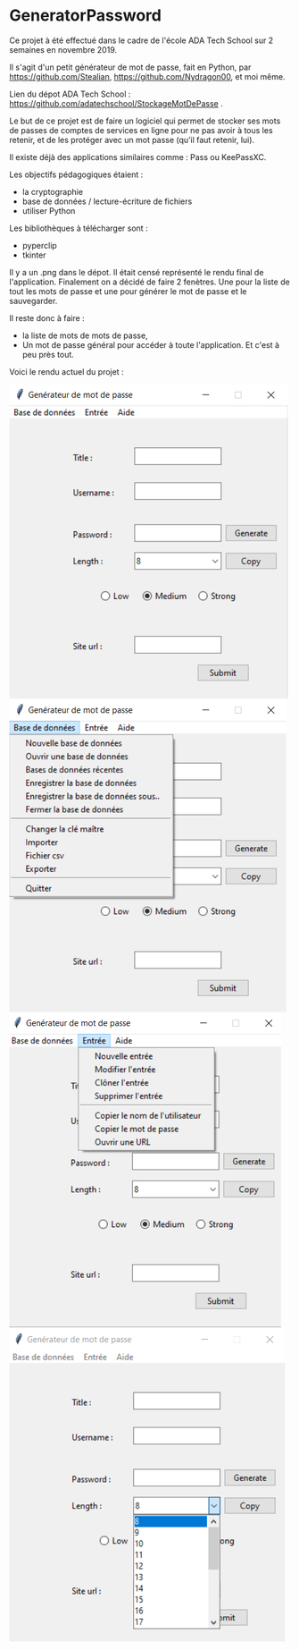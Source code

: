 # GeneratorPassword

Ce projet à été effectué dans le cadre de l'école ADA Tech School sur 2 semaines en novembre 2019.

Il s'agit d'un petit générateur de mot de passe, fait en Python, par https://github.com/Stealian, https://github.com/Nydragon00, et moi même.

Lien du dépot ADA Tech School : https://github.com/adatechschool/StockageMotDePasse .

Le but de ce projet est de faire un logiciel qui permet de stocker ses mots de passes de comptes de services en ligne pour ne pas avoir à tous les retenir, et de les protéger avec un mot passe (qu’il faut retenir, lui).

Il existe déjà des applications similaires comme : Pass ou KeePassXC.

Les objectifs pédagogiques étaient :
  - la cryptographie
  - base de données / lecture-écriture de fichiers
  - utiliser Python

Les bibliothèques à télécharger sont :
  - pyperclip 
  - tkinter
  
Il y a un .png dans le dépot. Il était censé représenté le rendu final de l'application. Finalement on a décidé de faire 2 fenètres. Une pour la liste de tout les mots de passe et une pour générer le mot de passe et le sauvegarder.

Il reste donc à faire :
  - la liste de mots de mots de passe,
  - Un mot de passe général pour accéder à toute l'application. Et c'est à peu près tout.
  
Voici le rendu actuel du projet :  
  
<img src="https://github.com/LaurineObriot/GeneratorPassword/blob/master/screenshots/StockageMDP1.PNG">
<img src="https://github.com/LaurineObriot/GeneratorPassword/blob/master/screenshots/StockageMDP22.png">
<img src="https://github.com/LaurineObriot/GeneratorPassword/blob/master/screenshots/StockageMDP33PNG.png">
<img src="https://github.com/LaurineObriot/GeneratorPassword/blob/master/screenshots/StockageMDP44.png">
